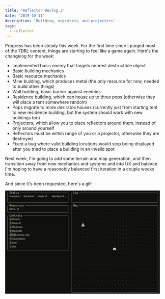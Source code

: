 ```yaml
---
title: "Reflector Devlog 1"
date: "2019-10-11"
description: "Building, migration, and projectors"
tags:
  - reflector
---
```


Progress has been steady this week. For the first time since I purged most of the 7DRL content, things are starting to feel like a game again. Here's the changelog for the week:

- Implemented basic enemy that targets nearest destructible object
- Basic building mechanics
- Basic resource mechanics
- Mine building, which produces metal (the only resource for now, needed to build other things)
- Wall building, basic barrier against enemies
- Residence building, which can house up to three pops (otherwise they will place a tent somewhere random)
- Pops migrate to more desirable houses (currently just from starting tent to new residence building, but the system should work with new buildings too)
- Projectors, which allow you to place reflectors around them, instead of only around yourself
- Reflectors must be within range of you or a projector, otherwise they are destroyed
- Fixed a bug where valid building locations would stop being displayed after you tried to place a building in an invalid spot

Next week, I'm going to add some terrain and map generation, and then transition away from new mechanics and systems and into UX and balance. I'm hoping to have a reasonably balanced first iteration in a couple weeks time.

And since it's been requested, here's a gif:

![GIF](./devlog1.gif)
